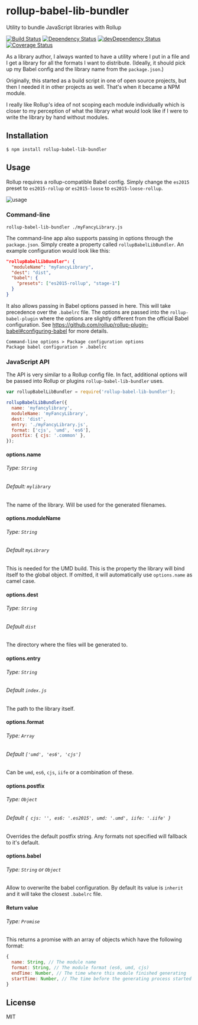 # rollup-babel-lib-bundler
Utility to bundle JavaScript libraries with Rollup

[![Build Status](https://travis-ci.org/frostney/rollup-babel-lib-bundler.svg?branch=master)](https://travis-ci.org/frostney/rollup-babel-lib-bundler) [![Dependency Status](https://david-dm.org/frostney/rollup-babel-lib-bundler.svg)](https://david-dm.org/frostney/rollup-babel-lib-bundler) [![devDependency Status](https://david-dm.org/frostney/rollup-babel-lib-bundler/dev-status.svg)](https://david-dm.org/frostney/rollup-babel-lib-bundler#info=devDependencies) [![Coverage Status](https://coveralls.io/repos/github/frostney/rollup-babel-lib-bundler/badge.svg?branch=master)](https://coveralls.io/github/frostney/rollup-babel-lib-bundler?branch=master)

As a library author, I always wanted to have a utility where I put in a file and I get a library for all the formats I want to distribute.
(Ideally, it should pick up my Babel config and the library name from the `package.json`.)

Originally, this started as a build script in one of open source projects, but then I needed it in other projects as well. That's when it became a NPM module.

I really like Rollup's idea of not scoping each module individually which is closer to my perception of what the library what would look like if I were to write the library by hand without modules.

## Installation
```
$ npm install rollup-babel-lib-bundler
```

## Usage

Rollup requires a rollup-compatible Babel config. Simply change the `es2015` preset to `es2015-rollup` or `es2015-loose` to `es2015-loose-rollup`.

![usage](https://github.com/frostney/rollup-babel-lib-bundler/blob/master/docs/usage.gif)

### Command-line
```
rollup-babel-lib-bundler ./myFancyLibrary.js
```

The command-line app also supports passing in options through the `package.json`. Simply create a property called `rollupBabelLibBundler`. An example configuration would look like this:
```json
"rollupBabelLibBundler": {
  "moduleName": "myFancyLibrary",
  "dest": "dist",
  "babel": {
    "presets": ["es2015-rollup", "stage-1"]
  }
}
```

It also allows passing in Babel options passed in here. This will take precedence over the `.babelrc` file. The options are passed into the `rollup-babel-plugin` where the options are slightly different from the official Babel configuration. See https://github.com/rollup/rollup-plugin-babel#configuring-babel for more details.

```
Command-line options > Package configuration options
Package babel configuration > .babelrc
```

### JavaScript API
The API is very similar to a Rollup config file. In fact, additional options will be passed into Rollup or plugins `rollup-babel-lib-bundler` uses.

```javascript
var rollupBabelLibBundler = require('rollup-babel-lib-bundler');

rollupBabelLibBundler({
  name: 'myfancylibrary',
  moduleName: 'myFancyLibrary',
  dest: 'dist',
  entry: './myFancyLibrary.js',
  format: ['cjs', 'umd', 'es6'],
  postfix: { cjs: '.common' },
});
```

#### options.name
###### Type: `String`  
###### Default: `mylibrary`
The name of the library. Will be used for the generated filenames.

#### options.moduleName
###### Type: `String`  
###### Default `myLibrary`
This is needed for the UMD build. This is the property the library will bind itself to the global object. If omitted, it will automatically use `options.name` as camel case.

#### options.dest
###### Type: `String`  
###### Default `dist`
The directory where the files will be generated to.

#### options.entry
###### Type: `String`  
###### Default `index.js`
The path to the library itself.

#### options.format
###### Type: `Array`  
###### Default `['umd', 'es6', 'cjs']`
Can be `umd`, `es6`, `cjs`, `iife` or a combination of these.

#### options.postfix
###### Type: `Object`  
###### Default `{ cjs: '', es6: '.es2015', umd: '.umd', iife: '.iife' }`
Overrides the default postfix string. Any formats not specified will fallback to it's default.

#### options.babel
###### Type: `String` or `Object`
Allow to overwrite the babel configuration. By default its value is `inherit` and it will take the closest `.babelrc` file.

#### Return value
###### Type: `Promise`
This returns a promise with an array of objects which have the following format:

```javascript
{
  name: String, // The module name
  format: String, // The module format (es6, umd, cjs)
  endTime: Number, // The time where this module finished generating
  startTime: Number, // The time before the generating process started
}
```

## License
MIT
